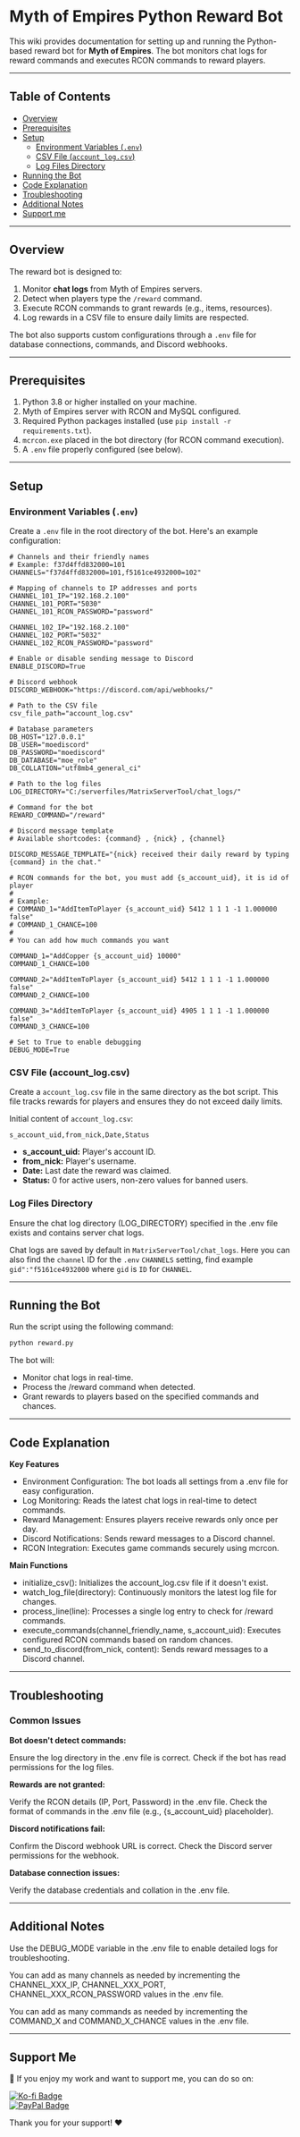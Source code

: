 # Myth of Empires Python Reward Bot

This wiki provides documentation for setting up and running the Python-based reward bot for **Myth of Empires**. The bot monitors chat logs for reward commands and executes RCON commands to reward players.

---

## Table of Contents

- [Overview](#overview)
- [Prerequisites](#prerequisites)
- [Setup](#setup)
  - [Environment Variables (`.env`)](#environment-variables-env)
  - [CSV File (`account_log.csv`)](#csv-file-account_logcsv)
  - [Log Files Directory](#log-files-directory)
- [Running the Bot](#running-the-bot)
- [Code Explanation](#code-explanation)
- [Troubleshooting](#troubleshooting)
- [Additional Notes](#additional-notes)
- [Support me](#support-me)

---

## Overview

The reward bot is designed to:
1. Monitor **chat logs** from Myth of Empires servers.
2. Detect when players type the `/reward` command.
3. Execute RCON commands to grant rewards (e.g., items, resources).
4. Log rewards in a CSV file to ensure daily limits are respected.

The bot also supports custom configurations through a `.env` file for database connections, commands, and Discord webhooks.

---

## Prerequisites

1. Python 3.8 or higher installed on your machine.
2. Myth of Empires server with RCON and MySQL configured.
3. Required Python packages installed (use `pip install -r requirements.txt`).
4. `mcrcon.exe` placed in the bot directory (for RCON command execution).
5. A `.env` file properly configured (see below).

---

## Setup

### Environment Variables (`.env`)

Create a `.env` file in the root directory of the bot. Here's an example configuration:

```dotenv
# Channels and their friendly names
# Example: f37d4ffd832000=101
CHANNELS="f37d4ffd832000=101,f5161ce4932000=102"

# Mapping of channels to IP addresses and ports
CHANNEL_101_IP="192.168.2.100"
CHANNEL_101_PORT="5030"
CHANNEL_101_RCON_PASSWORD="password"

CHANNEL_102_IP="192.168.2.100"
CHANNEL_102_PORT="5032"
CHANNEL_102_RCON_PASSWORD="password"

# Enable or disable sending message to Discord
ENABLE_DISCORD=True

# Discord webhook
DISCORD_WEBHOOK="https://discord.com/api/webhooks/"

# Path to the CSV file
csv_file_path="account_log.csv"

# Database parameters
DB_HOST="127.0.0.1"
DB_USER="moediscord"
DB_PASSWORD="moediscord"
DB_DATABASE="moe_role"
DB_COLLATION="utf8mb4_general_ci"

# Path to the log files
LOG_DIRECTORY="C:/serverfiles/MatrixServerTool/chat_logs/"

# Command for the bot
REWARD_COMMAND="/reward"

# Discord message template
# Available shortcodes: {command} , {nick} , {channel}

DISCORD_MESSAGE_TEMPLATE="{nick} received their daily reward by typing {command} in the chat."

# RCON commands for the bot, you must add {s_account_uid}, it is id of player
# 
# Example: 
# COMMAND_1="AddItemToPlayer {s_account_uid} 5412 1 1 1 -1 1.000000 false"
# COMMAND_1_CHANCE=100
# 
# You can add how much commands you want

COMMAND_1="AddCopper {s_account_uid} 10000"
COMMAND_1_CHANCE=100

COMMAND_2="AddItemToPlayer {s_account_uid} 5412 1 1 1 -1 1.000000 false"
COMMAND_2_CHANCE=100

COMMAND_3="AddItemToPlayer {s_account_uid} 4905 1 1 1 -1 1.000000 false"
COMMAND_3_CHANCE=100

# Set to True to enable debugging
DEBUG_MODE=True

```

### CSV File (account_log.csv)

Create a `account_log.csv` file in the same directory as the bot script. This file tracks rewards for players and ensures they do not exceed daily limits.

Initial content of `account_log.csv`:

```account_log.csv
s_account_uid,from_nick,Date,Status
```
- **s_account_uid:** Player's account ID.
- **from_nick:** Player's username.
- **Date:** Last date the reward was claimed.
- **Status:** 0 for active users, non-zero values for banned users.

### Log Files Directory

Ensure the chat log directory (LOG_DIRECTORY) specified in the .env file exists and contains server chat logs.

Chat logs are saved by default in `MatrixServerTool/chat_logs`. Here you can also find the `channel` ID for the `.env` `CHANNELS` setting, find example `gid":"f5161ce4932000` where `gid` is `ID` for `CHANNEL`.

---

## Running the Bot

Run the script using the following command:

```cmd run command
python reward.py
```

The bot will:

* Monitor chat logs in real-time.
* Process the /reward command when detected.
* Grant rewards to players based on the specified commands and chances.

---

## Code Explanation

**Key Features**

* Environment Configuration: The bot loads all settings from a .env file for easy configuration.
* Log Monitoring: Reads the latest chat logs in real-time to detect commands.
* Reward Management: Ensures players receive rewards only once per day.
* Discord Notifications: Sends reward messages to a Discord channel.
* RCON Integration: Executes game commands securely using mcrcon.

**Main Functions**

* initialize_csv(): Initializes the account_log.csv file if it doesn't exist.
* watch_log_file(directory): Continuously monitors the latest log file for changes.
* process_line(line): Processes a single log entry to check for /reward commands.
* execute_commands(channel_friendly_name, s_account_uid): Executes configured RCON commands based on random chances.
* send_to_discord(from_nick, content): Sends reward messages to a Discord channel.

---

## Troubleshooting

### Common Issues

**Bot doesn't detect commands:**

Ensure the log directory in the .env file is correct.
Check if the bot has read permissions for the log files.

**Rewards are not granted:**

Verify the RCON details (IP, Port, Password) in the .env file.
Check the format of commands in the .env file (e.g., {s_account_uid} placeholder).

**Discord notifications fail:**

Confirm the Discord webhook URL is correct.
Check the Discord server permissions for the webhook.

**Database connection issues:**

Verify the database credentials and collation in the .env file.

---

## Additional Notes

Use the DEBUG_MODE variable in the .env file to enable detailed logs for troubleshooting.

You can add as many channels as needed by incrementing the CHANNEL_XXX_IP, CHANNEL_XXX_PORT, CHANNEL_XXX_RCON_PASSWORD values in the .env file.

You can add as many commands as needed by incrementing the COMMAND_X and COMMAND_X_CHANCE values in the .env file.

---

## Support Me 
 
🙌 If you enjoy my work and want to support me, you can do so on:  

[![Ko-fi Badge](https://img.shields.io/badge/Support%20me%20on-Ko--fi-ff5e5b?style=flat&logo=ko-fi&logoColor=white)](https://ko-fi.com/playhub)  
[![PayPal Badge](https://img.shields.io/badge/Donate-PayPal-0070ba?style=flat&logo=paypal&logoColor=white)](https://paypal.me/spidees)

Thank you for your support! ❤️
